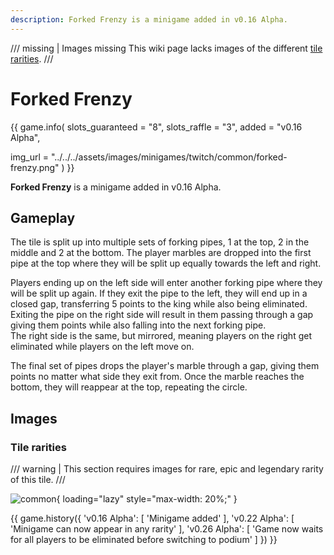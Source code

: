 ```yaml
---
description: Forked Frenzy is a minigame added in v0.16 Alpha.
---
```


/// missing | Images missing
This wiki page lacks images of the different [tile rarities](#tile-rarities).
///

# Forked Frenzy

{{ game.info(
  slots_guaranteed = "8",
  slots_raffle     = "3",
  added            = "v0.16 Alpha",
  
  img_url = "../../../assets/images/minigames/twitch/common/forked-frenzy.png"
) }}

**Forked Frenzy** is a minigame added in v0.16 Alpha.

## Gameplay

The tile is split up into multiple sets of forking pipes, 1 at the top, 2 in the middle and 2 at the bottom. The player marbles are dropped into the first pipe at the top where they will be split up equally towards the left and right.

Players ending up on the left side will enter another forking pipe where they will be split up again. If they exit the pipe to the left, they will end up in a closed gap, transferring 5 points to the king while also being eliminated. Exiting the pipe on the right side will result in them passing through a gap giving them points while also falling into the next forking pipe.  
The right side is the same, but mirrored, meaning players on the right get eliminated while players on the left move on.

The final set of pipes drops the player's marble through a gap, giving them points no matter what side they exit from. Once the marble reaches the bottom, they will reappear at the top, repeating the circle.

## Images

### Tile rarities

/// warning |
This section requires images for rare, epic and legendary rarity of this tile.
///

![common](../../assets/images/minigames/twitch/common/forked-frenzy.png "Common rarity version"){ loading="lazy" style="max-width: 20%;" }
<!-- No images yet.
![rare](../../assets/images/minigames/twitch/rare/forked-frenzy.png "Rare rarity verion"){ loading="lazy" style="max-width: 20%;" }
![epic](../../assets/images/minigames/twitch/epic/forked-frenzy.png "Epic rarity version"){ loading="lazy" style="max-width: 20%;" }
![legendary](../../assets/images/minigames/twitch/legendary/forked-frenzy.png "Legendary rarity version"){ loading="lazy" style="max-width: 20%;" }
-->

{{ game.history({
  'v0.16 Alpha': [
    'Minigame added'
  ],
  'v0.22 Alpha': [
    'Minigame can now appear in any rarity'
  ],
  'v0.26 Alpha': [
    'Game now waits for all players to be eliminated before switching to podium'
  ]
}) }}